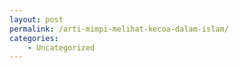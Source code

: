 ```yaml
---
layout: post
permalink: /arti-mimpi-melihat-kecoa-dalam-islam/
categories:
    - Uncategorized
---
```


